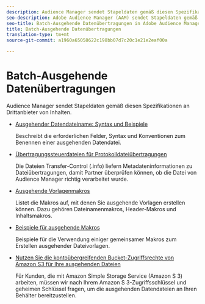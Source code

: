 ```yaml
---
description: Audience Manager sendet Stapeldaten gemäß diesen Spezifikationen an Drittanbieter von Inhalten.
seo-description: Adobe Audience Manager (AAM) sendet Stapeldaten gemäß diesen Spezifikationen an Drittanbieter von Inhalten.
seo-title: Batch-Ausgehende Datenübertragungen in Adobe Audience Manager (AAM)
title: Batch-Ausgehende Datenübertragungen
translation-type: tm+mt
source-git-commit: a1960a65058622c198bb07d7c20c1e21e2eaf00a

---
```



# Batch-Ausgehende Datenübertragungen

Audience Manager sendet Stapeldaten gemäß diesen Spezifikationen an Drittanbieter von Inhalten.

* [Ausgehender Datendateiname: Syntax und Beispiele](/help/using/integration/receiving-audience-data/batch-outbound-transfers/outbound-file-name-contents.md)

   Beschreibt die erforderlichen Felder, Syntax und Konventionen zum Benennen einer ausgehenden Datendatei.

* [Übertragungssteuerdateien für Protokolldateiübertragungen](/help/using/integration/receiving-audience-data/batch-outbound-transfers/transfer-control-files.md)

   Die Dateien Transfer-Control (.info) liefern Metadateninformationen zu Dateiübertragungen, damit Partner überprüfen können, ob die Datei von Audience Manager richtig verarbeitet wurde.

* [Ausgehende Vorlagenmakros](/help/using/integration/receiving-audience-data/batch-outbound-transfers/outbound-template-macros.md)

   Listet die Makros auf, mit denen Sie ausgehende Vorlagen erstellen können. Dazu gehören Dateinamenmakros, Header-Makros und Inhaltsmakros.

* [Beispiele für ausgehende Makros](/help/using/integration/receiving-audience-data/batch-outbound-transfers/outbound-macro-examples.md)

   Beispiele für die Verwendung einiger gemeinsamer Makros zum Erstellen ausgehender Dateivorlagen.

* [Nutzen Sie die kontoübergreifenden Bucket-Zugriffsrechte von Amazon S3 für Ihre ausgehenden Dateien](/help/using/integration/receiving-audience-data/batch-outbound-transfers/authorize-s3-cross-bucket.md)

   Für Kunden, die mit Amazon Simple Storage Service (Amazon S 3) arbeiten, müssen wir nach Ihrem Amazon S 3-Zugriffsschlüssel und geheimen Schlüssel fragen, um die ausgehenden Datendateien an Ihren Behälter bereitzustellen.
